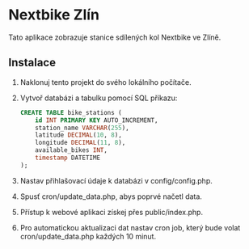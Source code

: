 # Nextbike Zlín

Tato aplikace zobrazuje stanice sdílených kol Nextbike ve Zlíně.

## Instalace

1. Naklonuj tento projekt do svého lokálního počítače.
2. Vytvoř databázi a tabulku pomocí SQL příkazu:

   ```sql
   CREATE TABLE bike_stations (
       id INT PRIMARY KEY AUTO_INCREMENT,
       station_name VARCHAR(255),
       latitude DECIMAL(10, 8),
       longitude DECIMAL(11, 8),
       available_bikes INT,
       timestamp DATETIME
   );
3. Nastav přihlašovací údaje k databázi v config/config.php.
4. Spusť cron/update_data.php, abys poprvé načetl data.
5. Přístup k webové aplikaci získej přes public/index.php.
6. Pro automatickou aktualizaci dat nastav cron job, který bude volat cron/update_data.php každých 10 minut.
